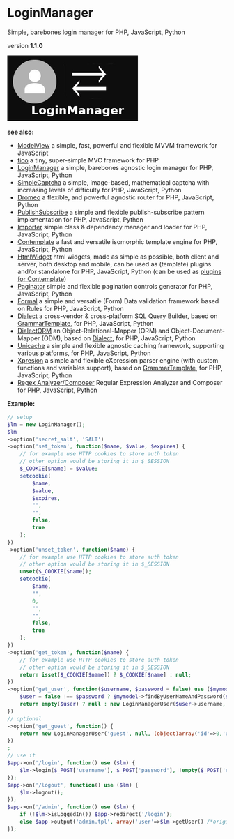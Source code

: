# LoginManager

Simple, barebones login manager for PHP, JavaScript, Python

version **1.1.0**

![Login Manager](/loginmanager.jpg)

**see also:**

* [ModelView](https://github.com/foo123/modelview.js) a simple, fast, powerful and flexible MVVM framework for JavaScript
* [tico](https://github.com/foo123/tico) a tiny, super-simple MVC framework for PHP
* [LoginManager](https://github.com/foo123/LoginManager) a simple, barebones agnostic login manager for PHP, JavaScript, Python
* [SimpleCaptcha](https://github.com/foo123/simple-captcha) a simple, image-based, mathematical captcha with increasing levels of difficulty for PHP, JavaScript, Python
* [Dromeo](https://github.com/foo123/Dromeo) a flexible, and powerful agnostic router for PHP, JavaScript, Python
* [PublishSubscribe](https://github.com/foo123/PublishSubscribe) a simple and flexible publish-subscribe pattern implementation for PHP, JavaScript, Python
* [Importer](https://github.com/foo123/Importer) simple class &amp; dependency manager and loader for PHP, JavaScript, Python
* [Contemplate](https://github.com/foo123/Contemplate) a fast and versatile isomorphic template engine for PHP, JavaScript, Python
* [HtmlWidget](https://github.com/foo123/HtmlWidget) html widgets, made as simple as possible, both client and server, both desktop and mobile, can be used as (template) plugins and/or standalone for PHP, JavaScript, Python (can be used as [plugins for Contemplate](https://github.com/foo123/Contemplate/blob/master/src/js/plugins/plugins.txt))
* [Paginator](https://github.com/foo123/Paginator)  simple and flexible pagination controls generator for PHP, JavaScript, Python
* [Formal](https://github.com/foo123/Formal) a simple and versatile (Form) Data validation framework based on Rules for PHP, JavaScript, Python
* [Dialect](https://github.com/foo123/Dialect) a cross-vendor &amp; cross-platform SQL Query Builder, based on [GrammarTemplate](https://github.com/foo123/GrammarTemplate), for PHP, JavaScript, Python
* [DialectORM](https://github.com/foo123/DialectORM) an Object-Relational-Mapper (ORM) and Object-Document-Mapper (ODM), based on [Dialect](https://github.com/foo123/Dialect), for PHP, JavaScript, Python
* [Unicache](https://github.com/foo123/Unicache) a simple and flexible agnostic caching framework, supporting various platforms, for PHP, JavaScript, Python
* [Xpresion](https://github.com/foo123/Xpresion) a simple and flexible eXpression parser engine (with custom functions and variables support), based on [GrammarTemplate](https://github.com/foo123/GrammarTemplate), for PHP, JavaScript, Python
* [Regex Analyzer/Composer](https://github.com/foo123/RegexAnalyzer) Regular Expression Analyzer and Composer for PHP, JavaScript, Python


**Example:**

```php
// setup
$lm = new LoginManager();
$lm
->option('secret_salt', 'SALT')
->option('set_token', function($name, $value, $expires) {
    // for example use HTTP cookies to store auth token
    // other option would be storing it in $_SESSION
    $_COOKIE[$name] = $value;
    setcookie(
        $name,
        $value,
        $expires,
        "",
        "",
        false,
        true
    );
})
->option('unset_token', function($name) {
    // for example use HTTP cookies to store auth token
    // other option would be storing it in $_SESSION
    unset($_COOKIE[$name]);
    setcookie(
        $name,
        "",
        0,
        "",
        "",
        false,
        true
    );
})
->option('get_token', function($name) {
    // for example use HTTP cookies to store auth token
    // other option would be storing it in $_SESSION
    return isset($_COOKIE[$name]) ? $_COOKIE[$name] : null;
})
->option('get_user', function($username, $password = false) use ($mymodel) {
    $user = false !== $password ? $mymodel->findByUserNameAndPassword($username, $password) : $mymodel->findByUserName($username);
    return empty($user) ? null : new LoginManagerUser($user->username, $user->password, $user /*original user object*/);
})
// optional
->option('get_guest', function() {
    return new LoginManagerUser('guest', null, (object)array('id'=>0,'username'=>'guest'));
})
;
// use it
$app->on('/login', function() use ($lm) {
    $lm->login($_POST['username'], $_POST['password'], !empty($_POST['rememberme']));
});
$app->on('/logout', function() use ($lm) {
    $lm->logout();
});
$app->on('/admin', function() use ($lm) {
    if (!$lm->isLoggedIn()) $app->redirect('/login');
    else $app->output('admin.tpl', array('user'=>$lm->getUser() /*original user object*/));
});
```